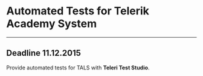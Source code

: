 # Automated Tests for Telerik Academy System

***

## Deadline 11.12.2015



Provide automated tests for TALS with **Teleri Test Studio**.